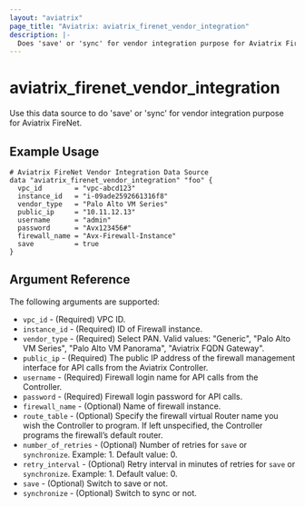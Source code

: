 ```yaml
---
layout: "aviatrix"
page_title: "Aviatrix: aviatrix_firenet_vendor_integration"
description: |-
  Does 'save' or 'sync' for vendor integration purpose for Aviatrix FireNet.
---
```


# aviatrix_firenet_vendor_integration

Use this data source to do 'save' or 'sync' for vendor integration purpose for Aviatrix FireNet.

## Example Usage

```hcl
# Aviatrix FireNet Vendor Integration Data Source
data "aviatrix_firenet_vendor_integration" "foo" {
  vpc_id        = "vpc-abcd123"
  instance_id   = "i-09ade2592661316f8"
  vendor_type   = "Palo Alto VM Series"
  public_ip     = "10.11.12.13"
  username      = "admin"
  password      = "Avx123456#"
  firewall_name = "Avx-Firewall-Instance"
  save          = true
}
```

## Argument Reference

The following arguments are supported:

* `vpc_id` - (Required) VPC ID.
* `instance_id` - (Required) ID of Firewall instance.
* `vendor_type` - (Required) Select PAN. Valid values: "Generic", "Palo Alto VM Series", "Palo Alto VM Panorama", "Aviatrix FQDN Gateway".
* `public_ip` - (Required) The public IP address of the firewall management interface for API calls from the Aviatrix Controller.
* `username` - (Required) Firewall login name for API calls from the Controller.
* `password` - (Required) Firewall login password for API calls.
* `firewall_name` - (Optional) Name of firewall instance.
* `route_table` - (Optional) Specify the firewall virtual Router name you wish the Controller to program. If left unspecified, the Controller programs the firewall’s default router.
* `number_of_retries` - (Optional) Number of retries for `save` or `synchronize`. Example: 1. Default value: 0.
* `retry_interval` - (Optional) Retry interval in minutes of retries for `save` or `synchronize`. Example: 1. Default value: 0.
* `save` - (Optional) Switch to save or not.
* `synchronize` - (Optional) Switch to sync or not.

